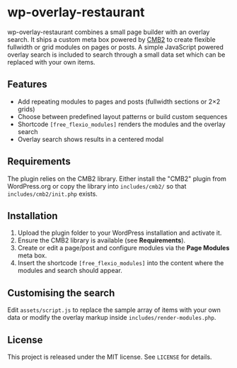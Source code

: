 # wp-overlay-restaurant

wp-overlay-restaurant combines a small page builder with an overlay search. It ships a custom meta box powered by [CMB2](https://github.com/CMB2/CMB2) to create flexible fullwidth or grid modules on pages or posts. A simple JavaScript powered overlay search is included to search through a small data set which can be replaced with your own items.

## Features

- Add repeating modules to pages and posts (fullwidth sections or 2×2 grids)
- Choose between predefined layout patterns or build custom sequences
- Shortcode `[free_flexio_modules]` renders the modules and the overlay search
- Overlay search shows results in a centered modal

## Requirements

The plugin relies on the CMB2 library. Either install the "CMB2" plugin from WordPress.org or copy the library into `includes/cmb2/` so that `includes/cmb2/init.php` exists.

## Installation

1. Upload the plugin folder to your WordPress installation and activate it.
2. Ensure the CMB2 library is available (see **Requirements**).
3. Create or edit a page/post and configure modules via the **Page Modules** meta box.
4. Insert the shortcode `[free_flexio_modules]` into the content where the modules and search should appear.

## Customising the search

Edit `assets/script.js` to replace the sample array of items with your own data or modify the overlay markup inside `includes/render-modules.php`.

## License

This project is released under the MIT license. See `LICENSE` for details.
